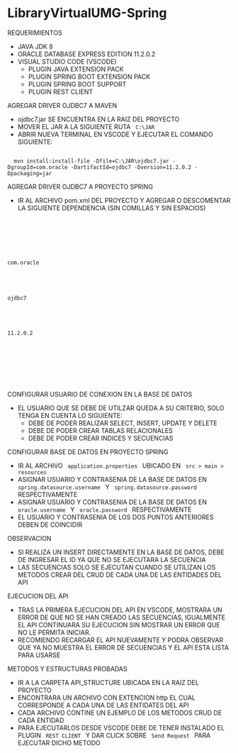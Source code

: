 # LibraryVirtualUMG-Spring

REQUERIMIENTOS
- JAVA JDK 8
- ORACLE DATABASE EXPRESS EDITION 11.2.0.2
- VISUAL STUDIO CODE (VSCODE)
  - PLUGIN JAVA EXTENSION PACK
  - PLUGIN SPRING BOOT EXTENSION PACK
  - PLUGIN SPRING BOOT SUPPORT
  - PLUGIN REST CLIENT
  

AGREGAR DRIVER OJDBC7 A MAVEN
- ojdbc7.jar SE ENCUENTRA EN LA RAIZ DEL PROYECTO 
- MOVER EL JAR A LA SIGUIENTE RUTA <code> C:\JAR </code>
- ABRIR NUEVA TERMINAL EN VSCODE Y EJECUTAR EL COMANDO SIGUIENTE:

<code>
  mvn install:install-file -Dfile=C:\JAR\ojdbc7.jar -DgroupId=com.oracle -DartifactId=ojdbc7 -Dversion=11.2.0.2 -Dpackaging=jar
</code>


AGREGAR DRIVER OJDBC7 A PROYECTO SPRING
- IR AL ARCHIVO pom.xml DEL PROYECTO Y AGREGAR O DESCOMENTAR LA SIGUIENTE DEPENDENCIA (SIN COMILLAS Y SIN ESPACIOS)
<code>
        <p><dependency></p><br>
		<p><groupId>com.oracle</groupId></p><br>
		<p><artifactId>ojdbc7</artifactId></p><br>
		<p><version>11.2.0.2</version></p><br>
	<p></dependency></p><br>
 </code>
  
CONFIGURAR USUARIO DE CONEXION EN LA BASE DE DATOS
- EL USUARIO QUE SE DEBE DE UTILZAR QUEDA A SU CRITERIO, SOLO TENGA EN CUENTA LO SIGUIENTE:
  - DEBE DE PODER REALIZAR SELECT, INSERT, UPDATE Y DELETE
  - DEBE DE PODER CREAR TABLAS RELACIONALES
  - DEBE DE PODER CREAR INDICES Y SECUENCIAS

CONFIGURAR BASE DE DATOS EN PROYECTO SPRING 
- IR AL ARCHIVO <code> application.properties </code> UBICADO EN <code> src > main > resources </code>
- ASIGNAR USUARIO Y CONTRASENIA DE LA BASE DE DATOS EN <code> spring.datasource.username </code> Y <code> spring.datasource.password </code> RESPECTIVAMENTE
- ASIGNAR USUARIO Y CONTRASENIA DE LA BASE DE DATOS EN <code> oracle.username </code> Y <code> oracle.password </code> RESPECTIVAMENTE
- EL USUARIO Y CONTRASENIA DE LOS DOS PUNTOS ANTERIORES DEBEN DE COINCIDIR

OBSERVACION
- SI REALIZA UN INSERT DIRECTAMENTE EN LA BASE DE DATOS, DEBE DE INGRESAR EL ID YA QUE NO SE EJECUTARA LA SECUENCIA
- LAS SECUENCIAS SOLO SE EJECUTAN CUANDO SE UTILIZAN LOS METODOS CREAR DEL CRUD DE CADA UNA DE LAS ENTIDADES DEL API

EJECUCION DEL API
- TRAS LA PRIMERA EJECUCION DEL API EN VSCODE, MOSTRARA UN ERROR DE QUE NO SE HAN CREADO LAS SECUENCIAS, IGUALMENTE EL API CONTINUARA SU EJECUCION SIN MOSTRAR UN ERROR QUE NO LE PERMITA INICIAR.
- RECOMIENDO RECARGAR EL API NUEVAMENTE Y PODRA OBSERVAR QUE YA NO MUESTRA EL ERROR DE SECUENCIAS Y EL API ESTA LISTA PARA USARSE

METODOS Y ESTRUCTURAS PROBADAS
- IR A LA CARPETA API_STRUCTURE UBICADA EN LA RAIZ DEL PROYECTO
- ENCONTRARA UN ARCHIVO CON EXTENCION http EL CUAL CORRESPONDE A CADA UNA DE LAS ENTIDATES DEL API
- CADA ARCHIVO CONTINE UN EJEMPLO DE LOS METODOS CRUD DE CADA ENTIDAD
- PARA EJECUTARLOS DESDE VSCODE DEBE DE TENER INSTALADO EL PLUGIN <code> REST CLIENT </code> Y DAR CLICK SOBRE <code> Send Request </code> PARA EJECUTAR DICHO METODO
